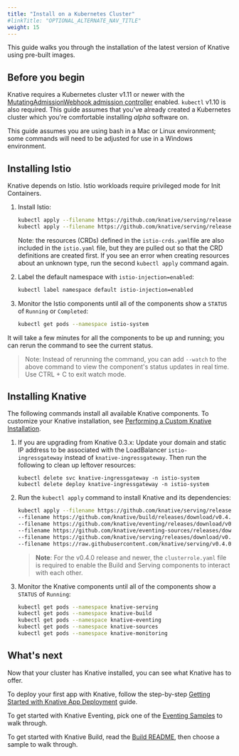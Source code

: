 ```yaml
---
title: "Install on a Kubernetes Cluster"
#linkTitle: "OPTIONAL_ALTERNATE_NAV_TITLE"
weight: 15
---
```


This guide walks you through the installation of the latest version of Knative
using pre-built images.

## Before you begin

Knative requires a Kubernetes cluster v1.11 or newer with the
[MutatingAdmissionWebhook admission controller](https://kubernetes.io/docs/reference/access-authn-authz/admission-controllers/#how-do-i-turn-on-an-admission-controller)
enabled. `kubectl` v1.10 is also required. This guide assumes that you've
already created a Kubernetes cluster which you're comfortable installing _alpha_
software on.

This guide assumes you are using bash in a Mac or Linux environment; some
commands will need to be adjusted for use in a Windows environment.

## Installing Istio

Knative depends on Istio. Istio workloads require privileged mode for Init
Containers.

1.  Install Istio:

    ```bash
    kubectl apply --filename https://github.com/knative/serving/releases/download/v0.4.0/istio-crds.yaml && \
    kubectl apply --filename https://github.com/knative/serving/releases/download/v0.4.0/istio.yaml
    ```

    Note: the resources (CRDs) defined in the `istio-crds.yaml`file are also
    included in the `istio.yaml` file, but they are pulled out so that the CRD
    definitions are created first. If you see an error when creating resources
    about an unknown type, run the second `kubectl apply` command again.

1.  Label the default namespace with `istio-injection=enabled`:
    ```bash
    kubectl label namespace default istio-injection=enabled
    ```
1.  Monitor the Istio components until all of the components show a `STATUS` of
    `Running` or `Completed`:
    ```bash
    kubectl get pods --namespace istio-system
    ```

It will take a few minutes for all the components to be up and running; you can
rerun the command to see the current status.

> Note: Instead of rerunning the command, you can add `--watch` to the above
> command to view the component's status updates in real time. Use CTRL + C to
> exit watch mode.

## Installing Knative

The following commands install all available Knative components. To customize
your Knative installation, see
[Performing a Custom Knative Installation](Knative-custom-install.md).

1. If you are upgrading from Knative 0.3.x: Update your domain and static IP
   address to be associated with the LoadBalancer `istio-ingressgateway` instead
   of `knative-ingressgateway`.  Then run the following to clean up leftover
   resources:
   ```
   kubectl delete svc knative-ingressgateway -n istio-system
   kubectl delete deploy knative-ingressgateway -n istio-system
   ```

1. Run the `kubectl apply` command to install Knative and its dependencies:
   ```bash
   kubectl apply --filename https://github.com/knative/serving/releases/download/v0.4.0/serving.yaml \
   --filename https://github.com/knative/build/releases/download/v0.4.0/build.yaml \
   --filename https://github.com/knative/eventing/releases/download/v0.4.0/release.yaml \
   --filename https://github.com/knative/eventing-sources/releases/download/v0.4.0/release.yaml \
   --filename https://github.com/knative/serving/releases/download/v0.4.0/monitoring.yaml \
   --filename https://raw.githubusercontent.com/knative/serving/v0.4.0/third_party/config/build/clusterrole.yaml
   ```
   > **Note**: For the v0.4.0 release and newer, the `clusterrole.yaml` file is
   > required to enable the Build and Serving components to interact with each other.

1. Monitor the Knative components until all of the components show a `STATUS` of
   `Running`:
   ```bash
   kubectl get pods --namespace knative-serving
   kubectl get pods --namespace knative-build
   kubectl get pods --namespace knative-eventing
   kubectl get pods --namespace knative-sources
   kubectl get pods --namespace knative-monitoring
   ```

## What's next

Now that your cluster has Knative installed, you can see what Knative has to
offer.

To deploy your first app with Knative, follow the step-by-step
[Getting Started with Knative App Deployment](getting-started-knative-app.md)
guide.

To get started with Knative Eventing, pick one of the
[Eventing Samples](../eventing/samples/) to walk through.

To get started with Knative Build, read the [Build README](../build/README.md),
then choose a sample to walk through.
